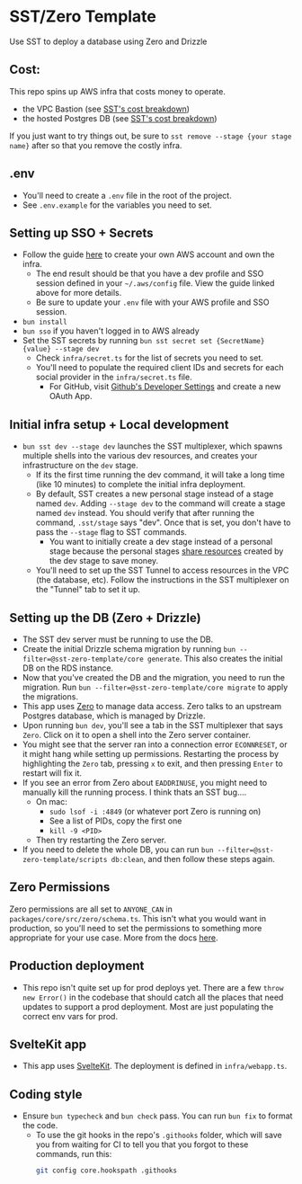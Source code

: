 # SST/Zero Template
Use SST to deploy a database using Zero and Drizzle

## Cost:
This repo spins up AWS infra that costs money to operate.
  - the VPC Bastion (see [SST's cost breakdown](https://sst.dev/docs/component/aws/vpc#bastion))
  - the hosted Postgres DB (see [SST's cost breakdown](https://sst.dev/docs/component/aws/postgres#cost))

If you just want to try things out, be sure to `sst remove --stage {your stage name}` after so that you remove the costly infra.

## .env
- You'll need to create a `.env` file in the root of the project.
- See `.env.example` for the variables you need to set.

## Setting up SSO + Secrets
- Follow the guide [here](https://v2.sst.dev/setting-up-aws) to create your own AWS account and own the infra.
  - The end result should be that you have a dev profile and SSO session defined in your `~/.aws/config` file. View the guide linked above for more details.
  - Be sure to update your `.env` file with your AWS profile and SSO session.
- `bun install`
- `bun sso` if you haven't logged in to AWS already
- Set the SST secrets by running `bun sst secret set {SecretName} {value} --stage dev`
  - Check `infra/secret.ts` for the list of secrets you need to set.
  - You'll need to populate the required client IDs and secrets for each social provider in the `infra/secret.ts` file.
    - For GitHub, visit [Github's Developer Settings](https://github.com/settings/developers) and create a new OAuth App.

## Initial infra setup + Local development
- `bun sst dev --stage dev` launches the SST multiplexer, which spawns multiple shells into the various dev resources, and creates your infrastructure on the `dev` stage.
  - If its the first time running the dev command, it will take a long time (like 10 minutes) to complete the initial infra deployment.
  - By default, SST creates a new personal stage instead of a stage named `dev`. Adding `--stage dev` to the command will create a stage named `dev` instead. You should verify that after running the command, `.sst/stage` says "dev". Once that is set, you don't have to pass the `--stage` flag to SST commands.
    - You want to initially create a dev stage instead of a personal stage because the personal stages [share resources](https://sst.dev/docs/share-across-stages) created by the dev stage to save money.
  - You'll need to set up the SST Tunnel to access resources in the VPC (the database, etc). Follow the instructions in the SST multiplexer on the "Tunnel" tab to set it up.

## Setting up the DB (Zero + Drizzle)
- The SST dev server must be running to use the DB.
- Create the initial Drizzle schema migration by running `bun --filter=@sst-zero-template/core generate`. This also creates the initial DB on the RDS instance.
- Now that you've created the DB and the migration, you need to run the migration. Run `bun --filter=@sst-zero-template/core migrate` to apply the migrations.
- This app uses [Zero](https://zero.rocicorp.dev/) to manage data access. Zero talks to an upstream Postgres database, which is managed by Drizzle.
- Upon running `bun dev`, you'll see a tab in the SST multiplexer that says `Zero`. Click on it to open a shell into the Zero server container.
- You might see that the server ran into a connection error `ECONNRESET`, or it might hang while setting up permissions. Restarting the process by highlighting the `Zero` tab, pressing `x` to exit, and then pressing `Enter` to restart will fix it.
- If you see an error from Zero about `EADDRINUSE`, you might need to manually kill the running process. I think thats an SST bug....
  - On mac:
    - `sudo lsof -i :4849` (or whatever port Zero is running on)
    - See a list of PIDs, copy the first one
    - `kill -9 <PID>`
  - Then try restarting the Zero server.
- If you need to delete the whole DB, you can run `bun --filter=@sst-zero-template/scripts db:clean`, and then follow these steps again.

## Zero Permissions
Zero permissions are all set to `ANYONE_CAN` in `packages/core/src/zero/schema.ts`. This isn't what you would want in production, so you'll need to set the permissions to something more appropriate for your use case.
More from the docs [here](https://zero.rocicorp.dev/docs/permissions).

## Production deployment
- This repo isn't quite set up for prod deploys yet. There are a few `throw new Error()` in the codebase that should catch all the places that need updates to support a prod deployment. Most are just populating the correct env vars for prod.

## SvelteKit app
- This app uses [SvelteKit](https://kit.svelte.dev/). The deployment is defined in `infra/webapp.ts`.

## Coding style
- Ensure `bun typecheck` and `bun check` pass. You can run `bun fix` to format the code.
  - To use the git hooks in the repo's `.githooks` folder, which will save you from waiting for CI to tell you that you forgot to these commands, run this:
    ```bash
    git config core.hookspath .githooks
    ```
